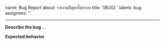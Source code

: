 name: Bug Report
about: รายงานปัญหาในระบบ
title: '[BUG] '
labels: bug
assignees: ''

---

**Describe the bug**
...

**Expected behavior**
